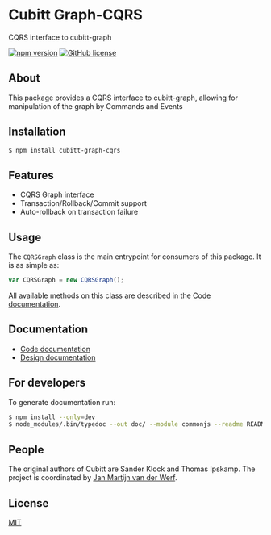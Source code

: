 # Cubitt Graph-CQRS
CQRS interface to cubitt-graph

[![npm version](https://badge.fury.io/js/cubitt-graph-cqrs.svg)](https://badge.fury.io/js/cubitt-graph-cqrs)
[![GitHub license](https://img.shields.io/badge/license-MIT-blue.svg)](https://raw.githubusercontent.com/uu-cubitt/graph/master/LICENSE)

## About

This package provides a CQRS interface to cubitt-graph, allowing for manipulation of the graph by Commands and Events

## Installation

```bash
$ npm install cubitt-graph-cqrs
```

## Features

* CQRS Graph interface
* Transaction/Rollback/Commit support
* Auto-rollback on transaction failure

## Usage

The ```CQRSGraph``` class is the main entrypoint for consumers of this package. It is as simple as:

```javascript
var CQRSGraph = new CQRSGraph();
```
All available methods on this class are described in the [Code documentation](https://uu-cubitt.github.io/graph-cqrs/).


## Documentation

* [Code documentation](https://uu-cubitt.github.io/graph-cqrs/)
* [Design documentation](https://uu-cubitt.github.io/graph-cqrs/design/)

## For developers

To generate documentation run:
```bash
$ npm install --only=dev
$ node_modules/.bin/typedoc --out doc/ --module commonjs --readme README.md --target ES5 --mode file src/
```

## People

The original authors of Cubitt are Sander Klock and Thomas Ipskamp. The project is coordinated by [Jan Martijn van der Werf](http://www.uu.nl/staff/JMEMvanderWerf).

## License

[MIT](LICENSE)
